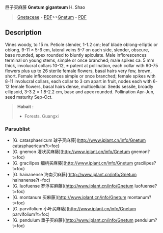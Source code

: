 巨子买麻藤 **Gnetum giganteum** H. Shao

> [Gnetaceae](http://www.iplant.cn/info/Gnetaceae?t=foc) - [PDF](http://www.iplant.cn/foc/pdf/Gnetaceae.pdf)>>[Gnetum](http://www.iplant.cn/info/Gnetum?t=foc) - [PDF](http://www.iplant.cn/foc/pdf/Gnetum.pdf)

## Description

Vines woody, to 15 m. Petiole slender, 1-1.2 cm; leaf blade oblong-elliptic or oblong, 9-11 ×  5-6 cm, lateral veins 5-7 on each side, slender, obscure, base rounded, apex rounded to bluntly apiculate. Male inflorescences terminal on young stems, simple or once branched; male spikes ca. 5 mm thick, involucral collars 10-12, ±  patent at pollination, each collar with 60-75 flowers plus up to 26 sterile female flowers, basal hairs very few, brown, short. Female inflorescences simple or once branched; female spikes with 8-11 involucral collars, each collar to 3 cm apart in fruit, nodes each with 6-12 female flowers, basal hairs dense, multicellular. Seeds sessile, broadly ellipsoid, 3-3.2 ×  1.8-2.2 cm, base and apex rounded. Pollination Apr-Jun, seed maturity Sep-Oct.


> **Habait** : 
>*  Forests. Guangxi

### Parsublist

* [G.  catasphaericum  球子买麻藤](http://www.iplant.cn/info/Gnetum catasphaericum?t=foc)
* [G.  gnemon  灌状买麻藤](http://www.iplant.cn/info/Gnetum gnemon?t=foc)
* [G.  gracilipes  细柄买麻藤](http://www.iplant.cn/info/Gnetum gracilipes?t=foc)
* [G.  hainanense  海南买麻藤](http://www.iplant.cn/info/Gnetum hainanense?t=foc)
* [G.  luofuense  罗浮买麻藤](http://www.iplant.cn/info/Gnetum luofuense?t=foc)
* [G.  montanum  买麻藤](http://www.iplant.cn/info/Gnetum montanum?t=foc)
* [G.  parvifolium  小叶买麻藤](http://www.iplant.cn/info/Gnetum parvifolium?t=foc)
* [G.  pendulum  垂子买麻藤](http://www.iplant.cn/info/Gnetum pendulum?t=foc)
